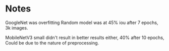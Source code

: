 # Notes

GoogleNet was overfitting
Random model was at 45% iou after 7 epochs, 3k images.

MobileNetV3 small didn't result in better results either, 40% after 10 epochs,
Could be due to the nature of preprocessing.